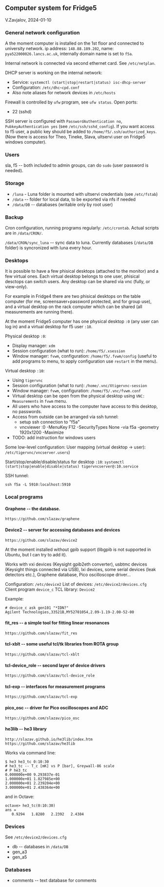 ## Computer system for Fridge5

V.Zavjalov, 2024-01-10

### General network configuration

A the moment computer is installed on the 1st floor and connected to
university network. ip address: `148.88.189.202`, name:
`pya522000026.lancs.ac.uk`, internally domain name is set to `f5a`.

Internal network is connected via second ethernet card.
See `/etc/netplan`.

DHCP server is working on the internal network:
 - Service: `systemctl (start|stop|restart|status) isc-dhcp-server`
 - Configuration: `/etc/dhc~cpd.conf`
 - Also note aliases for network devices in `/etc/hosts`

Firewall is controlled by `ufw` program, see `ufw status`.
Open ports:
 - 22 (sshd)

SSH server is configured with `PasswordAuthentication no`,
`PubkeyAuthentication yes` (see `/etc/ssh/sshd_config`).
If you want access to f5 user, a public key should be added to
`/home/f5/.ssh/authorized_keys`.
(Now there is access for Theo, Tineke, Slava, ultservi user on Fridge5
windows computer).

### Users

sla, f5 -- both included to admin groups, can do `sudo` (user password is
needed).

### Storage

- `/luna` - Luna folder is mounted with ultservi credentials (see `/etc/fstab`)
- `/data` -- folder for local data, to be exported via nfs if needed
- `/data/DB` -- databases (writable only by root user)

### Backup

Cron configuration, running programs regularly: `/etc/crontab`.
Actual scripts are in `/data/CRON/`.

`/data/CRON/sync_luna` -- sync data to luna. Currently databases
(`/data/DB` folder) is syncronized with luna every hour.

### Desktops

It is possible to have a few phisical desktops (attached to the monitor)
and a few virtual ones. Each virtual desktop belongs to one user,
phisical desctops can switch users. Any desktop can be shared via vnc
(fully, or view-only).

For example in Fridge4 there are two phisical desktops on the table
computer (for me, screensaver+password protected, and for group use), and
a virtual desktop on the rack computer which can be shared (all
measurements are running there).

At the moment Fridge5 computer has one physical desktop `:0` (any user can log in)
and a virtual desktop for f5 user `:10`.

Physical desktop `:0`:
- Display manager: `xdm`
- Session configuration (what to run): `/home/f5/.xsession`
- Window manager: `fvwm`, configuration: `/home/f5/.fvwm/config`
 (useful to add programs to menu, to apply configuration use `restart` in the menu).

Virtual desktop `:10`:
- Using `tigervnc`
- Session configuration (what to run): `/home/.vnc/Xtigervnc-session`
- Window manager: `fvwm`, configuration: `/home/f5/.vnc/fvwm.conf`
- Virtual desktop can be open from the physical desktop using `VNC: Measurements` in `fvwm` menu.
- All users who have access to the computer have access to this desktop, no passwords.
- Access from outside can be arranged via ssh tunnel:
    - setup ssh connection to "f5a"
    - vncviewer :0 -MenuKey F12 -SecurityTypes None -via f5a -geometry 1920x1200 -Maximize
- TODO: add instruction for windows users

Some low-level configuration:
User mapping (virtual desktop -> user):
  `/etc/tigervnc/vncserver.users`)

Start/stop/enable/disable/status for desktop `:10`:
  `systemctl (start|stop|enable|disable|status) tigervncserver@:10.service`

SSH tunnel:

  `ssh f5a -L 5910:localhost:5910`


### Local programs

#### Graphene -- the database.
`https://github.com/slazav/graphene`

#### Device2 -- server for accessing databases and devices
`https://github.com/slazav/device2`

At the moment installed without gpib support (libgpib is not supported in
Ubuntu, but I can try to add it).

Works with vxi devices (Keysight gpib2eth converter), usbtmc devices
(Keysight things connected via USB), lxi devices, some serial devices
(leak detectors etc.), Graphene database, Pico oscilloscope driver...

Configuration: `/etc/device2`
List of devices: `/etc/device2/devices.cfg`
Client program `device_c`
TCL library: `Device2`

Example:
```
# device_c ask gen101 "*IDN?"
Agilent Technologies,33521B,MY52701054,2.09-1.19-2.00-52-00
```

#### fit_res -- a simple tool for fitting linear resonances
`https://github.com/slazav/fit_res`

#### tcl-xblt -- some useful tcl/tk libraries from ROTA group
`https://github.com/slazav/tcl-xblt`

#### tcl-device_role -- second layer of device drivers
`https://github.com/slazav/tcl-device_role`

#### tcl-exp -- interfaces for measurement programs
`https://github.com/slazav/tcl-exp`

#### pico_osc -- driver for Pico oscilloscopes and ADC
`https://github.com/slazav/pico_osc`

#### he3lib -- he3 library
`http://slazav.github.io/he3lib/index.htm`
`https://github.com/slazav/he3lib`

Works via command line:
```
$ he3 he3_tc 0:10:30
# he3_tc -- T_c [mK] vs P [bar], Greywall-86 scale
# P he3_tc
0.000000e+00 9.293837e-01
1.000000e+01 1.827985e+00
2.000000e+01 2.239204e+00
3.000000e+01 2.438364e+00
```

and in Octave:
```
octave> he3_tc(0:10:30) 
ans =
   0.9294   1.8280   2.2392   2.4384
```

### Devices
See `/etc/device2/devices.cfg`

* db -- databases in `/data/DB`
* gen_a3
* gen_a5

### Databases

* comments -- text database for comments

